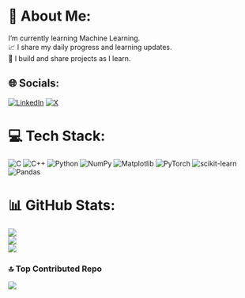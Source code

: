 # 💫 About Me:
I’m currently learning Machine Learning.<br>📈 I share my daily progress and learning updates.<br>🚀 I build and share projects as I learn.


## 🌐 Socials:
[![LinkedIn](https://img.shields.io/badge/LinkedIn-%230077B5.svg?logo=linkedin&logoColor=white)](https://linkedin.com/in/bibek-neupane-738562229) [![X](https://img.shields.io/badge/X-black.svg?logo=X&logoColor=white)](https://x.com/bibekipynb) 

# 💻 Tech Stack:
![C](https://img.shields.io/badge/c-%2300599C.svg?style=for-the-badge&logo=c&logoColor=white) ![C++](https://img.shields.io/badge/c++-%2300599C.svg?style=for-the-badge&logo=c%2B%2B&logoColor=white) ![Python](https://img.shields.io/badge/python-3670A0?style=for-the-badge&logo=python&logoColor=ffdd54) ![NumPy](https://img.shields.io/badge/numpy-%23013243.svg?style=for-the-badge&logo=numpy&logoColor=white) ![Matplotlib](https://img.shields.io/badge/Matplotlib-%23ffffff.svg?style=for-the-badge&logo=Matplotlib&logoColor=black) ![PyTorch](https://img.shields.io/badge/PyTorch-%23EE4C2C.svg?style=for-the-badge&logo=PyTorch&logoColor=white) ![scikit-learn](https://img.shields.io/badge/scikit--learn-%23F7931E.svg?style=for-the-badge&logo=scikit-learn&logoColor=white) ![Pandas](https://img.shields.io/badge/pandas-%23150458.svg?style=for-the-badge&logo=pandas&logoColor=white)
# 📊 GitHub Stats:
![](https://github-readme-stats.vercel.app/api?username=bibekipynb&theme=dark&hide_border=true&include_all_commits=false&count_private=false)<br/>
![](https://nirzak-streak-stats.vercel.app/?user=bibekipynb&theme=dark&hide_border=true)<br/>
![](https://github-readme-stats.vercel.app/api/top-langs/?username=bibekipynb&theme=dark&hide_border=true&include_all_commits=false&count_private=false&layout=compact)

### 🔝 Top Contributed Repo
![](https://github-contributor-stats.vercel.app/api?username=bibekipynb&limit=5&theme=dark&combine_all_yearly_contributions=true)

<!-- Proudly created with GPRM ( https://gprm.itsvg.in ) -->
